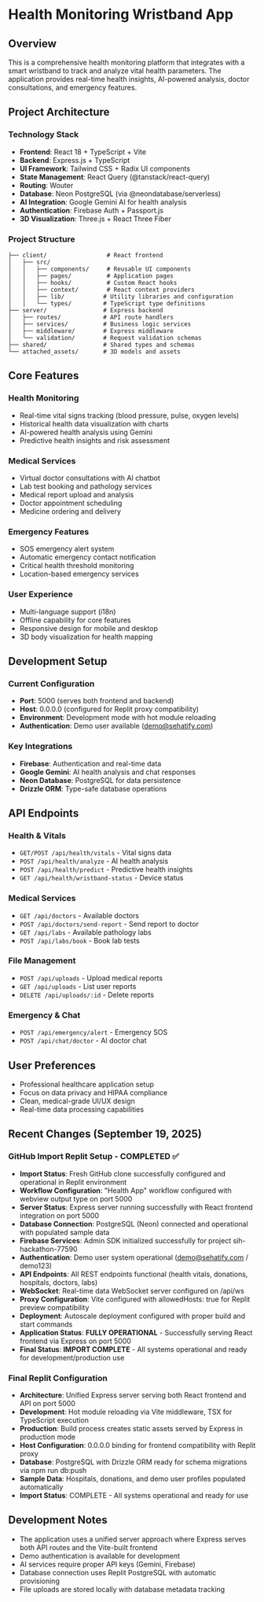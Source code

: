 # Health Monitoring Wristband App

## Overview
This is a comprehensive health monitoring platform that integrates with a smart wristband to track and analyze vital health parameters. The application provides real-time health insights, AI-powered analysis, doctor consultations, and emergency features.

## Project Architecture

### Technology Stack
- **Frontend**: React 18 + TypeScript + Vite
- **Backend**: Express.js + TypeScript
- **UI Framework**: Tailwind CSS + Radix UI components
- **State Management**: React Query (@tanstack/react-query)
- **Routing**: Wouter
- **Database**: Neon PostgreSQL (via @neondatabase/serverless)
- **AI Integration**: Google Gemini AI for health analysis
- **Authentication**: Firebase Auth + Passport.js
- **3D Visualization**: Three.js + React Three Fiber

### Project Structure
```
├── client/                 # React frontend
│   ├── src/
│   │   ├── components/     # Reusable UI components
│   │   ├── pages/          # Application pages
│   │   ├── hooks/          # Custom React hooks
│   │   ├── context/        # React context providers
│   │   ├── lib/           # Utility libraries and configuration
│   │   └── types/         # TypeScript type definitions
├── server/                # Express backend
│   ├── routes/            # API route handlers
│   ├── services/          # Business logic services
│   ├── middleware/        # Express middleware
│   └── validation/        # Request validation schemas
├── shared/                # Shared types and schemas
└── attached_assets/       # 3D models and assets
```

## Core Features

### Health Monitoring
- Real-time vital signs tracking (blood pressure, pulse, oxygen levels)
- Historical health data visualization with charts
- AI-powered health analysis using Gemini
- Predictive health insights and risk assessment

### Medical Services
- Virtual doctor consultations with AI chatbot
- Lab test booking and pathology services
- Medical report upload and analysis
- Doctor appointment scheduling
- Medicine ordering and delivery

### Emergency Features
- SOS emergency alert system
- Automatic emergency contact notification
- Critical health threshold monitoring
- Location-based emergency services

### User Experience
- Multi-language support (i18n)
- Offline capability for core features
- Responsive design for mobile and desktop
- 3D body visualization for health mapping

## Development Setup

### Current Configuration
- **Port**: 5000 (serves both frontend and backend)
- **Host**: 0.0.0.0 (configured for Replit proxy compatibility)
- **Environment**: Development mode with hot module reloading
- **Authentication**: Demo user available (demo@sehatify.com)

### Key Integrations
- **Firebase**: Authentication and real-time data
- **Google Gemini**: AI health analysis and chat responses
- **Neon Database**: PostgreSQL for data persistence
- **Drizzle ORM**: Type-safe database operations

## API Endpoints

### Health & Vitals
- `GET/POST /api/health/vitals` - Vital signs data
- `POST /api/health/analyze` - AI health analysis
- `POST /api/health/predict` - Predictive health insights
- `GET /api/health/wristband-status` - Device status

### Medical Services
- `GET /api/doctors` - Available doctors
- `POST /api/doctors/send-report` - Send report to doctor
- `GET /api/labs` - Available pathology labs
- `POST /api/labs/book` - Book lab tests

### File Management
- `POST /api/uploads` - Upload medical reports
- `GET /api/uploads` - List user reports
- `DELETE /api/uploads/:id` - Delete reports

### Emergency & Chat
- `POST /api/emergency/alert` - Emergency SOS
- `POST /api/chat/doctor` - AI doctor chat

## User Preferences
- Professional healthcare application setup
- Focus on data privacy and HIPAA compliance
- Clean, medical-grade UI/UX design
- Real-time data processing capabilities

## Recent Changes (September 19, 2025)

### GitHub Import Replit Setup - COMPLETED ✅
- **Import Status**: Fresh GitHub clone successfully configured and operational in Replit environment
- **Workflow Configuration**: "Health App" workflow configured with webview output type on port 5000
- **Server Status**: Express server running successfully with React frontend integration on port 5000
- **Database Connection**: PostgreSQL (Neon) connected and operational with populated sample data
- **Firebase Services**: Admin SDK initialized successfully for project sih-hackathon-77590
- **Authentication**: Demo user system operational (demo@sehatify.com / demo123)
- **API Endpoints**: All REST endpoints functional (health vitals, donations, hospitals, doctors, labs)
- **WebSocket**: Real-time data WebSocket server configured on /api/ws
- **Proxy Configuration**: Vite configured with allowedHosts: true for Replit preview compatibility
- **Deployment**: Autoscale deployment configured with proper build and start commands
- **Application Status**: **FULLY OPERATIONAL** - Successfully serving React frontend via Express on port 5000
- **Final Status**: **IMPORT COMPLETE** - All systems operational and ready for development/production use

### Final Replit Configuration
- **Architecture**: Unified Express server serving both React frontend and API on port 5000
- **Development**: Hot module reloading via Vite middleware, TSX for TypeScript execution  
- **Production**: Build process creates static assets served by Express in production mode
- **Host Configuration**: 0.0.0.0 binding for frontend compatibility with Replit proxy
- **Database**: PostgreSQL with Drizzle ORM ready for schema migrations via npm run db:push
- **Sample Data**: Hospitals, donations, and demo user profiles populated automatically
- **Import Status**: COMPLETE - All systems operational and ready for use

## Development Notes
- The application uses a unified server approach where Express serves both API routes and the Vite-built frontend
- Demo authentication is available for development
- AI services require proper API keys (Gemini, Firebase)
- Database connection uses Replit PostgreSQL with automatic provisioning
- File uploads are stored locally with database metadata tracking
